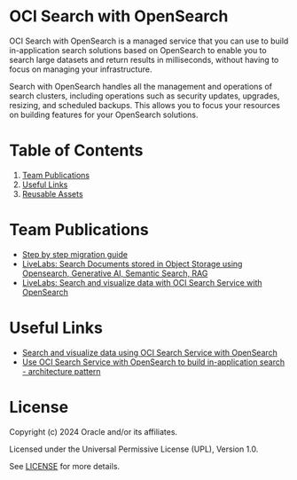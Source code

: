 # OCI Search with OpenSearch
OCI Search with OpenSearch is a managed service that you can use to build in-application search solutions based on OpenSearch to enable you to search large datasets and return results in milliseconds, without having to focus on managing your infrastructure.

Search with OpenSearch handles all the management and operations of search clusters, including operations such as security updates, upgrades, resizing, and scheduled backups. This allows you to focus your resources on building features for your OpenSearch solutions.

# Table of Contents

1. [Team Publications](#team-publications) 
2. [Useful Links](#useful-links)
3. [Reusable Assets](#reusable-assets)

# Team Publications

- [Step by step migration guide](https://docs.oracle.com/en-us/iaas/Content/search-opensearch/Concepts/importingacluster.htm)
- [LiveLabs: Search Documents stored in Object Storage using Opensearch, Generative AI, Semantic Search, RAG](https://apexapps.oracle.com/pls/apex/f?p=133:180:239256605646::::wid:3762)
- [LiveLabs: Search and visualize data with OCI Search Service with OpenSearch](https://apexapps.oracle.com/pls/apex/f?p=133:180:6071760449919::::wid:3427)


# Useful Links

- [Search and visualize data using OCI Search Service with OpenSearch](https://docs.oracle.com/en/learn/oci-opensearch/index.html)
- [Use OCI Search Service with OpenSearch to build in-application search - architecture pattern](https://docs.oracle.com/en/solutions/oci-opensearch-application-search/#GUID-AEAA600E-BBCC-4102-8E23-ABEC941FE84C)


# License

Copyright (c) 2024 Oracle and/or its affiliates.

Licensed under the Universal Permissive License (UPL), Version 1.0.

See [LICENSE](https://github.com/oracle-devrel/technology-engineering/blob/main/LICENSE) for more details.